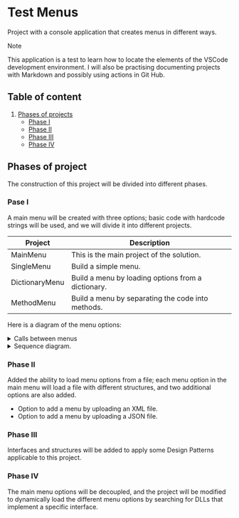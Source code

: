 # Test Menus

Project with a console application that creates menus in different ways.

> [!NOTE] 
> This application is a test to learn how to locate the elements of the VSCode development environment. I will also be practising documenting projects with Markdown and possibly using actions in Git Hub.

## Table of content

1. [Phases of projects](#phases-of-project)
    - [Phase I](#pase-i)
    - [Phase II](#pase-ii)
    - [Phase III](#pase-iii)
    - [Phase IV](#phaseiv)


## Phases of project

The construction of this project will be divided into different phases.

### Pase I

A main menu will be created with three options; basic code with hardcode strings will be used, and we will divide it into different projects.

| Project         | Description                                        |
|-----------------|----------------------------------------------------|
| MainMenu        | This is the main project of the solution.          |
| SingleMenu      | Build a simple menu.                               |
| DictionaryMenu  | Build a menu by loading options from a dictionary. |
| MethodMenu      | Build a menu by separating the code into methods.  |

Here is a diagram of the menu options:

<details>
<summary>Calls between menus</summary>
```mermaid
---
title: Calls between menus
---
graph LR;
    MainMenu --> SingleMenu;
    MainMenu --> DictionaryMenu;
    MainMenu --> MethodMenu;
```
</details>

<details>
<summary>Sequence diagram.</summary>
```mermaid
sequenceDiagram;
    participant Main as MainMenu;
    participant Single as SingleMenu;
    participant Dictionary as DictionaryMenu;
    participant Method as MethodMenu;
    Main-->>Single: Option 1;
    Note over Main,Single: Simple menu;
    Note right of Single: It stays in SingleMenu<br/>as long as you don't select exit!
    activate Single;
    loop Select Option
        Single-->>Single: Option 1 - 4;
        Single-->>Single: Invalid option!;
    end
    Single-->>Main: Exit;
    deactivate Single;
    Main-->>Dictionary: Option 2;
    Note over Main,Dictionary: Menu using a dictionary;
    Note right of Dictionary: It stays in DictionaryMenu<br/>as long as you don't select exit!
    activate Dictionary;
    loop Select Option
        Dictionary-->>Dictionary: Option 1 - 4;
        Dictionary-->>Dictionary: Invalid option!;
    end
    Dictionary-->>Main: Exit;
    deactivate Dictionary;
    Main-->>Method: Option 3;
    Note over Main,Method: Menu split into methods;
    Note right of Method: It stays in MethodMenu<br/>as long as you don't select exit!
    activate Method;
    loop Select Option
        Method-->>Method: Option 1 - 4;
        Method-->>Method: Invalid option!;
    end
    Method-->>Main: Exit;
    deactivate Method;
```
</details>

### Phase II

Added the ability to load menu options from a file; each menu option in the main menu will load a file with different structures, and two additional options are also added.

* Option to add a menu by uploading an XML file.
* Option to add a menu by uploading a JSON file.

### Phase III

Interfaces and structures will be added to apply some Design Patterns applicable to this project.

### Phase IV

The main menu options will be decoupled, and the project will be modified to dynamically load the different menu options by searching for DLLs that implement a specific interface.
